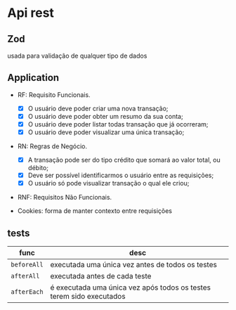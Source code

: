 # Api rest

## Zod

usada para validação de qualquer tipo de dados

## Application

- RF: Requisito Funcionais.

  - [x] O usuário deve poder criar uma nova transação;
  - [x] O usuário deve poder obter um resumo da sua conta;
  - [x] O usuário deve poder listar todas transação que já ocorreram;
  - [x] O usuário deve poder visualizar uma única transação;

- RN: Regras de Negócio.

  - [x] A transação pode ser do tipo crédito que somará ao valor total, ou débito;
  - [x] Deve ser possível identificarmos o usuário entre as requisições;
  - [x] O usuário só pode visualizar transação o qual ele criou;

- RNF: Requisitos Não Funcionais.

- Cookies: forma de manter contexto entre requisições

## tests

| func        | desc                                                                 |
| ----------- | -------------------------------------------------------------------- |
| `beforeAll` | executada uma única vez antes de todos os testes                     |
| `afterAll`  | executada antes de cada teste                                        |
| `afterEach` | é executada uma única vez após todos os testes terem sido executados |
